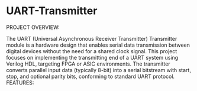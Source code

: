# UART-Transmitter
PROJECT OVERVIEW:

The UART (Universal Asynchronous Receiver Transmitter) Transmitter module is a hardware design that enables serial data transmission between digital devices without the need for a shared clock signal. This project focuses on implementing the transmitting end of a UART system using Verilog HDL, targeting FPGA or ASIC environments. The transmitter converts parallel input data (typically 8-bit) into a serial bitstream with start, stop, and optional parity bits, conforming to standard UART protocol.
FEATURES:
